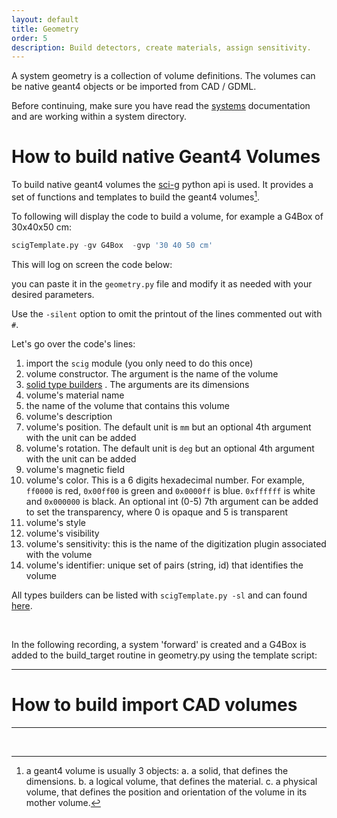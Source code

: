 ```yaml
---
layout: default
title: Geometry
order: 5
description: Build detectors, create materials, assign sensitivity.
---
```


A system geometry is a collection of volume definitions. 
The volumes can be native geant4 objects or be imported from  CAD / GDML.

Before continuing, make sure you have read the [systems](../documentation/system) documentation and are working
within a system directory. 


# How to build native Geant4 Volumes

To build native geant4 volumes  the [sci-g](https://github.com/gemc/sci-g) python api is used. It provides a set of 
functions and templates to build the geant4 volumes[^1].

To following will display the code to build a volume, for example a G4Box of 30x40x50 cm:

```python
scigTemplate.py -gv G4Box  -gvp '30 40 50 cm'
```

This will log on screen the code below:

<script src="https://gist.github.com/maureeungaro/abd7d5efbae00a61107e4b210eff1dd8.js"></script>

you can paste it in the `geometry.py` file and modify it as needed with your desired parameters.

Use the `-silent`  option to omit the printout of the lines commented out with `#`.

Let's go over the code's lines:


1. import the `scig` module (you only need to do this once)
2. volume constructor. The argument is the name of the volume
3. [solid type builders](geometryDocs/solidTypes) . The arguments are its dimensions
4. volume's material name
5. the name of the volume that contains this volume
6. volume's description
7. volume's position. The default unit is `mm` but an optional 4th argument with the unit can be added
8. volume's rotation. The default unit is `deg` but an optional 4th argument with the unit can be added
9. volume's magnetic field
10. volume's color. This is a 6 digits hexadecimal number. For example, `ff0000` is red, 
    `0x00ff00` is green and `0x0000ff` is blue. `0xffffff` is white and `0x000000` is black. An optional int (0-5) 
    7th argument can be added to set the transparency, where 0 is opaque and 5 is transparent
11. volume's style
12. volume's visibility
13. volume's sensitivity: this is the name of the digitization plugin associated with the volume
14. volume's identifier: unique set of pairs (string, id) that identifies the volume

All types builders can be listed with `scigTemplate.py -sl` and can found [here](geometryDocs/solidTypes).

<br/>

In the following recording, a system 'forward' is created and a G4Box is added to the build_target routine in geometry.py 
using the template script:

<script async id="asciicast-sgKptHkpOxagaaQPkBsE7jkwB" src="https://asciinema.org/a/sgKptHkpOxagaaQPkBsE7jkwB.js" data-autoplay="true" data-loop="true"></script>


---

# How to build import CAD volumes




---
<br/>

[^1]: a geant4 volume is usually 3 objects: a. a solid, that defines the dimensions.  b. a logical volume, that defines the material. c. a physical volume, that defines the position and  orientation of the volume in its mother volume.
